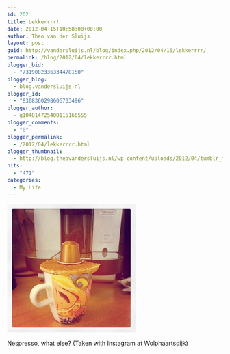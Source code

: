 ```yaml
---
id: 202
title: Lekkerrrr!
date: 2012-04-15T10:58:00+00:00
author: Theo van der Sluijs
layout: post
guid: http://vandersluijs.nl/blog/index.php/2012/04/15/lekkerrrr/
permalink: /blog/2012/04/lekkerrrr.html
blogger_bid:
  - "7319082336334478150"
blogger_blog:
  - blog.vandersluijs.nl
blogger_id:
  - "8308360298606703496"
blogger_author:
  - g104814725400115166555
blogger_comments:
  - "0"
blogger_permalink:
  - /2012/04/lekkerrrr.html
blogger_thumbnail:
  - http://blog.theovandersluijs.nl/wp-content/uploads/2012/04/tumblr_m2igsrKwpb1rpqrb1o1_1280-300x300.jpg
hits:
  - "471"
categories:
  - My Life
---
```

<div>
  <img alt="" src="/images/2012/04/tumblr_m2igsrKwpb1rpqrb1o1_1280-300x300.jpg" />
</div>

Nespresso, what else? (Taken with Instagram at Wolphaartsdijk)